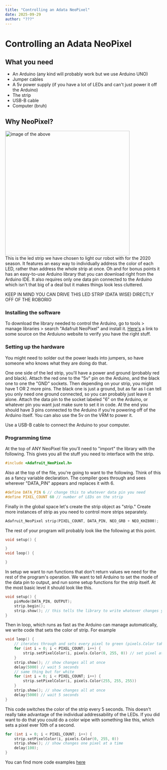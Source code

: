 ```yaml
---
title: "Controlling an Adata NeoPixel"
date: 2025-09-29
author: "???"
---
```


# Controlling an Adata NeoPixel

## What you need
* An Arduino (any kind will probably work but we use Arduino UNO)
* Jumper cables
* A 5v power supply (if you have a lot of LEDs and can't just power it off the Arduino)
* The strip
* USB-B cable
* Computer (bruh)

## Why NeoPixel?
<img src="https://cdn-learn.adafruit.com/guides/images/000/000/350/medium800/glamour.jpg" alt="image of the above" width=400/>\
This is the led strip we have chosen to light our robot with for the 2020 season. It features an easy way to individually address the color of each LED, rather than address the whole strip at once. Oh and for bonus points it has an easy-to-use Arduino library that you can download right from the Arduino IDE. It also requires only one data pin connected to the Arduino which isn't that big of a deal but it makes things look less cluttered.

KEEP IN MIND YOU CAN DRIVE THIS LED STRIP (DATA WISE) DIRECTLY OFF OF THE ROBORIO

### Installing the software

To download the library needed to control the Arduino, go to tools > manage libraries > search "Adafruit NeoPixel" and install it. [Here's](https://www.arduino.cc/reference/en/libraries/adafruit-neopixel/) a link to some source on the Arduiuno website to verify you have the right stuff.

### Setting up the hardware
You might need to solder out the power leads into jumpers, so have someone who knows what they are doing do that.

One one side of the led strip, you'll have a power and ground (probably red and black). Attach the red one to the "5v" pin on the Arduino, and the black one to one the "GND" sockets. Then depending on your strip, you might have 1 OR 2 more pins. The black one is just a ground, but as far as I can tell you only need one ground connected, so you can probably just leave it alone. Attach the data pin to the socket labeled "6" on the Arduino, or whatever pin you want just make sure to set it in code. At the end you should have 3 pins connected to the Arduino if you're powering off of the Arduino itself. You can also use the 5v on the VRM to power it.

Use a USB-B cable to connect the Arduino to your computer.

### Programming time
At the top of ANY NeoPixel file you'll need to "import" the library with the following. This gives you all the stuff you need to interface with the strip.
```C++
#include <Adafruit_NeoPixel.h>
```

Also at the top of the file, you're going to want to the following. Think of this as a fancy variable declaration. The compiler goes through and sees wherever "DATA_PIN" appears and replaces it with 6.
```C++
#define DATA_PIN 6 // change this to whatever data pin you need
#define PIXEL_COUNT 60 // number of LEDs on the strip
```

Finally in the global space let's create the strip object as "strip." Create more instances of strip as you need to control more strips separately.
```C++
Adafruit_NeoPixel strip(PIXEL_COUNT, DATA_PIN, NEO_GRB + NEO_KHZ800);
```

The rest of your program will probably look like the following at this point.
```C++
void setup() {

}
void loop() {

}
```

In setup we want to run functions that don't return values we need for the rest of the program's operation. We want to tell Arduino to set the mode of the data pin to output, and run some setup functions for the strip itself. At the most basic level it should look like this.
```C++
void setup() {
    pinMode(DATA_PIN, OUTPUT);
    strip.begin();
    strip.show(); // this tells the library to write whatever changes you've made to the instance "strip" to the physical strip, which as this point is nothing so it will show that
}
```
Then in loop, which runs as fast as the Arduino can manage automatically, we write code that sets the color of strip. For example
```C++
void loop() {
    // iterates through and sets every pixel to green (pixels.Color takes in an RGB value)
    for (int i = 0; i < PIXEL_COUNT; i++) {
        strip.setPixelColor(i, pixels.Color(0, 255, 0)) // set pixel at index i along the strip to color
    }
    strip.show(); // show changes all at once
    delay(5000) // wait 5 seconds
    // same thing but for white
    for (int i = 0; i < PIXEL_COUNT; i++) {
        strip.setPixelColor(i, pixels.Color(255, 255, 255)) 
    }
    strip.show(); // show changes all at once
    delay(5000) // wait 5 seconds
}
```

This code switches the color of the strip every 5 seconds. This doesn't really take advantage of the individual addressability of the LEDs. If you did want to do that you could do a color wipe with something like this, which sets a pixel ever 10th of a second.
```C++
for (int i = 0; i < PIXEL_COUNT; i++) {
    strip.setPixelColor(i, pixels.Color(0, 255, 0)) 
    strip.show(); // show changes one pixel at a time
    delay(100);
}
```

You can find more code examples [here](https://github.com/adafruit/Adafruit_NeoPixel/tree/master/examples)


